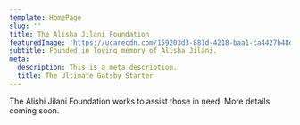 ```yaml
---
template: HomePage
slug: ''
title: The Alisha Jilani Foundation
featuredImage: 'https://ucarecdn.com/159203d3-881d-4218-baa1-ca4427b48d0d/'
subtitle: Founded in loving memory of Alisha Jilani.
meta:
  description: This is a meta description.
  title: The Ultimate Gatsby Starter
---
```

The Alishi Jilani Foundation works to assist those in need. More details coming soon.
